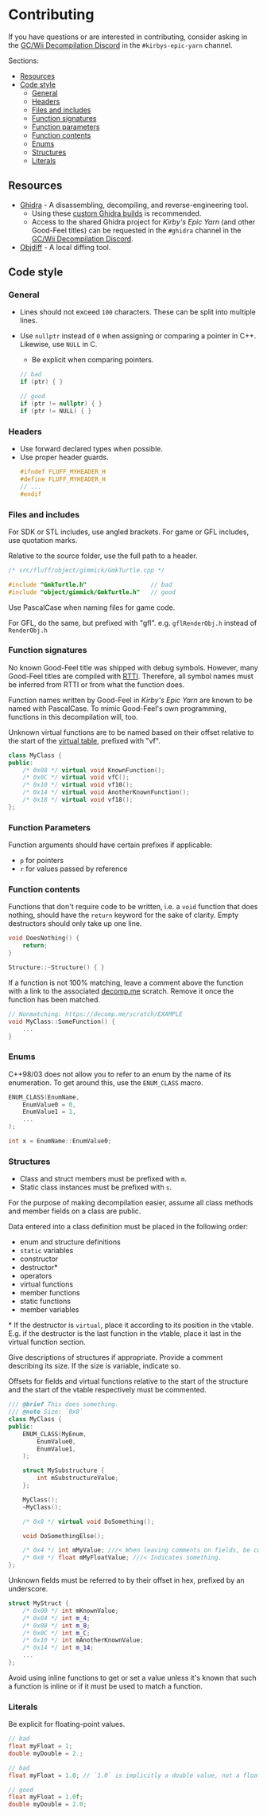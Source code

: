 # Contributing
If you have questions or are interested in contributing, consider asking in the [GC/Wii Decompilation Discord](https://discord.gg/hKx3FJJgrV) in the `#kirbys-epic-yarn` channel.

Sections:
- [Resources](#resources)
- [Code style](#code-style)
    - [General](#general)
    - [Headers](#headers)
    - [Files and includes](#files-and-includes)
    - [Function signatures](#function-signatures)
    - [Function parameters](#function-parameters)
    - [Function contents](#function-contents)
    - [Enums](#enums)
    - [Structures](#structures)
    - [Literals](#literals)

## Resources
- [Ghidra](https://ghidra-sre.org/) - A disassembling, decompiling, and reverse-engineering tool.
    - Using these [custom Ghidra builds](https://github.com/encounter/ghidra-ci/releases) is recommended.
    - Access to the shared Ghidra project for *Kirby's Epic Yarn* (and other Good-Feel titles) can be requested in the `#ghidra` channel in the [GC/Wii Decompilation Discord](https://discord.gg/hKx3FJJgrV).
- [Objdiff](https://github.com/encounter/objdiff) - A local diffing tool.

## Code style
### General
- Lines should not exceed `100` characters. These can be split into multiple lines.

- Use `nullptr` instead of `0` when assigning or comparing a pointer in C++.
Likewise, use `NULL` in C.
    - Be explicit when comparing pointers.
    ```cpp
    // bad
    if (ptr) { }

    // good
    if (ptr != nullptr) { }
    if (ptr != NULL) { }
    ```

### Headers
- Use forward declared types when possible.
- Use proper header guards.
    ```cpp
    #ifndef FLUFF_MYHEADER_H
    #define FLUFF_MYHEADER_H
    // ...
    #endif
    ```

### Files and includes
For SDK or STL includes, use angled brackets. For game or GFL includes, use quotation marks.

Relative to the source folder, use the full path to a header.
```cpp
/* src/fluff/object/gimmick/GmkTurtle.cpp */

#include "GmkTurtle.h"                  // bad
#include "object/gimmick/GmkTurtle.h"   // good
```

Use PascalCase when naming files for game code.

For GFL, do the same, but prefixed with "gfl". e.g. `gflRenderObj.h` instead of `RenderObj.h`

### Function signatures
No known Good-Feel title was shipped with debug symbols. However, many Good-Feel titles are compiled with [RTTI](https://en.wikipedia.org/wiki/Run-time_type_information). Therefore, all symbol names must be inferred from RTTI or from what the function does.

Function names written by Good-Feel in *Kirby's Epic Yarn* are known to be named with PascalCase.
To mimic Good-Feel's own programming, functions in this decompilation will, too.

Unknown virtual functions are to be named based on their offset relative to the start of the [virtual table](https://en.wikipedia.org/wiki/Virtual_method_table), prefixed with "vf".

```cpp
class MyClass {
public:
    /* 0x08 */ virtual void KnownFunction();
    /* 0x0C */ virtual void vfC(); 
    /* 0x10 */ virtual void vf10();
    /* 0x14 */ virtual void AnotherKnownFunction();
    /* 0x18 */ virtual void vf18();
};
```
### Function Parameters
Function arguments should have certain prefixes if applicable:
- `p` for pointers
- `r` for values passed by reference

### Function contents
Functions that don't require code to be written, i.e. a `void` function that does nothing, should have the `return` keyword for the sake of clarity.
Empty destructors should only take up one line.

```cpp
void DoesNothing() {
    return;
}

Structure::~Structure() { }
```

If a function is not 100% matching, leave a comment above the function with a link to the associated [decomp.me](https://decomp.me) scratch. Remove it once the function has been matched.

```cpp
// Nonmatching: https://decomp.me/scratch/EXAMPLE
void MyClass::SomeFunction() {
    ...
}
```

### Enums
C++98/03 does not allow you to refer to an enum by the name of its enumeration. To get around this, use the `ENUM_CLASS` macro.
```cpp
ENUM_CLASS(EnumName,
    EnumValue0 = 0,
    EnumValue1 = 1,
    ...
);

int x = EnumName::EnumValue0;
```

### Structures
- Class and struct members must be prefixed with `m`.
- Static class instances must be prefixed with `s`.

For the purpose of making decompilation easier, assume all class methods and member fields on a class are public.

Data entered into a class definition must be placed in the following order:
- enum and structure definitions
- `static` variables
- constructor
- destructor*
- operators
- virtual functions
- member functions
- static functions
- member variables

\* If the destructor is `virtual`, place it according to its position in the vtable.
E.g. if the destructor is the last function in the vtable, place it last in the
virtual function section.

Give descriptions of structures if appropriate. Provide a comment describing its size.
If the size is variable, indicate so.

Offsets for fields and virtual functions relative to the start of the structure and
the start of the vtable respectively must be commented.

```cpp
/// @brief This does something.
/// @note Size: `0x8`
class MyClass {
public:
    ENUM_CLASS(MyEnum,
        EnumValue0,
        EnumValue1,
    );

    struct MySubstructure {
        int mSubstructureValue;
    };  

    MyClass();
    ~MyClass();

    /* 0x8 */ virtual void DoSomething();

    void DoSomethingElse();

    /* 0x4 */ int mMyValue; ///< When leaving comments on fields, be concise.
    /* 0x8 */ float mMyFloatValue; ///< Indicates something.
};
```

Unknown fields must be referred to by their offset in hex, prefixed by an underscore.
```cpp
struct MyStruct {
    /* 0x00 */ int mKnownValue;
    /* 0x04 */ int m_4;
    /* 0x08 */ int m_8;
    /* 0x0C */ int m_C;
    /* 0x10 */ int mAnotherKnownValue;
    /* 0x14 */ int m_14;
    ...
};
```

Avoid using inline functions to get or set a value unless it's known that such a function is inline or if it must be used to match a function.

### Literals
Be explicit for floating-point values.

```cpp
// bad
float myFloat = 1;
double myDouble = 2.;

// bad
float myFloat = 1.0; // `1.0` is implicitly a double value, not a float.

// good
float myFloat = 1.0f;
double myDouble = 2.0;
```
